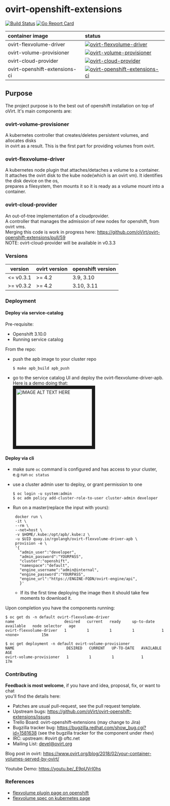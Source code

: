 # ovirt-openshift-extensions

[![Build Status](http://jenkins.ovirt.org/buildStatus/icon?job=oVirt_ovirt-openshift-extensions_standard-on-ghpush)](http://jenkins.ovirt.org/job/oVirt_ovirt-openshift-extensions_standard-on-ghpush/)
[![Go Report Card](https://goreportcard.com/badge/github.com/ovirt/ovirt-openshift-extensions)](https://goreportcard.com/report/github.com/ovirt/ovirt-openshift-extensions)

| container image | status    | 
| :---            | :---      |
|ovirt-flexvolume-driver |[![ovirt-flexvolume-driver](https://quay.io/repository/rgolangh/ovirt-flexvolume-driver/status)](https://quay.io/repository/rgolangh/ovirt-flexvolume-driver/status) |
|ovirt-volume-provisioner|[![ovirt-volume-provisioner](https://quay.io/repository/rgolangh/ovirt-volume-provisioner/status)](https://quay.io/repository/rgolangh/ovirt-volume-provisioner/status) |
|ovirt-cloud-provider    |[![ovirt-cloud-provider](https://quay.io/repository/rgolangh/ovirt-cloud-provider/status)](https://quay.io/repository/rgolangh/ovirt-cloud-provider/status) |
|ovirt-openshift-extensions-ci    |[![ovirt-openshift-extensions-ci](https://quay.io/repository/rgolangh/ovirt-openshift-extensions-ci/status)](https://quay.io/repository/rgolangh/ovirt-openshift-extensions-ci/status) |

## Purpose
The project purpose is to the best out of openshift installation on top of oVirt.
It's main components are:

### ovirt-volume-provisioner
A kubernetes controller that creates/deletes persistent volumes, and allocates disks \
in ovirt as a result. This is the first part for providing volumes from ovirt.

### ovirt-flexvolume-driver
A kubernetes node plugin that attaches/detaches a volume to a container. \
It attaches the ovirt disk to the kube node(which is an ovirt vm). It identifies the disk device on the os, \
prepares a filesystem, then mounts it so it is ready as a volume mount into a container.

### ovirt-cloud-provider
An out-of-tree implementation of a cloudprovider. \
A controller that manages the admission of new nodes for openshift, from ovirt vms. \
Merging this code is work in progress here: https://github.com/oVirt/ovirt-openshift-extensions/pull/59 \
NOTE: ovirt-cloud-provider will be available in v0.3.3

### Versions
| version   |ovirt version |openshift version|
|-----------|--------------|-----------------|
|\<= v0.3.1 | \>= 4.2      | 3.9,  3.10      |
|\>= v0.3.2 | \>= 4.2      | 3.10, 3.11      |

### Deployment

#### Deploy via service-catalog
 
Pre-requisite:
- Openshift 3.10.0
- Running service catalog

From the repo:
- push the apb image to your cluster repo
   ```console
   $ make apb_build apb_push
   ```
- go to the service catalog UI and deploy the ovirt-flexvolume-driver-apb. \
 Here is a demo doing that: \
<a href="http://www.youtube.com/watch?feature=player_embedded&v=frcehKUk_g4" target="_blank"><img src="http://img.youtube.com/vi/frcehKUk_g4/0.jpg" alt="IMAGE ALT TEXT HERE" width="240" height="180" border="10" /></a>

#### Deploy via cli

- make sure `oc` command is configured and has access to your cluster, e.g run `oc status`

- use a cluster admin user to deploy, or grant permission to one
   ```console
   $ oc login -u system:admin
   $ oc adm policy add-cluster-role-to-user cluster-admin developer
   ```
- Run on a master(replace the input with yours):
   ```console
    docker run \
    -it \
    --rm \
    --net=host \
    -v $HOME/.kube:/opt/apb/.kube:z \
    -u $UID quay.io/rgolangh/ovirt-flexvolume-driver-apb \
    provision -e \
    '{
      "admin_user":"developer",
      "admin_password":"YOURPASS",  
      "cluster":"openshift",
      "namespace":"default",
      "engine_username":"admin@internal",
      "engine_password":"YOURPASS",
      "engine_url":"https://ENGINE-FQDN/ovirt-engine/api",
      }'
   ```

   - If its the first time deploying the image then it should take few moments to download it.

Upon completion you have the components running:

   ```console
   $ oc get ds -n default ovirt-flexvolume-driver 
   name                      desired   current   ready     up-to-date   available   node selector   age
   ovirt-flexvolume-driver   1         1         1         1            1           <none>          15m

   $ oc get deployment -n default ovirt-volume-provisioner 
   NAME                       DESIRED   CURRENT   UP-TO-DATE   AVAILABLE   AGE
   ovirt-volume-provisioner   1         1         1            1           17m
   ```

### Contributing
**Feedback is most welcome**, if you have and idea, proposal, fix, or want to chat \
  you'll find the details here: 
- Patches are usual pull-request, see the pull request template.
- Upstream bugs: https://github.com/oVirt/ovirt-openshift-extensions/issues
- Trello Board: ovirt-openshift-extensions (may change to Jira)
- Bugzilla tracker bug: https://bugzilla.redhat.com/show_bug.cgi?id=1581638 (see the bugzilla tracker for the component under rhev)
- IRC: upstream: #ovirt @ oftc.net
- Mailing List: devel@ovirt.org

Blog post in ovirt: https://www.ovirt.org/blog/2018/02/your-container-volumes-served-by-ovirt/

Youtube Demo: https://youtu.be/_E9pUVrI0hs


### References
- [flexvolume plugin page on openshift](https://docs.openshift.org/latest/install_config/persistent_storage/persistent_storage_flex_volume.html)
- [flexvolume spec on kubernetes page](https://github.com/kubernetes/community/blob/master/contributors/devel/flexvolume.md)

[flex-conf]: deployment/ovirt-flexdriver/ovirt-flexdriver.conf.j2
[flex-playbook]: deployment/ovirt-flexdriver/deploy.yaml
[prov-playbook]: deployment/ovirt-provisioner/deploy.yaml
